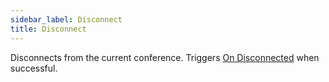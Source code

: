 ```yaml
---
sidebar_label: Disconnect
title: Disconnect
---
```

Disconnects from the current conference. Triggers [On Disconnected](../Events/on-disconnected) when successful.